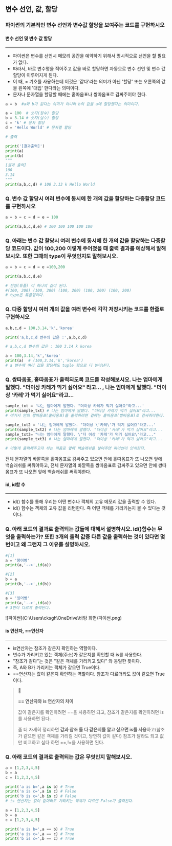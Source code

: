 ## 변수 선언, 값, 할당

### 파이썬의 기본적인 변수 선언과 변수값 할당을 보여주는 코드를 구현하시오



#### 변수 선언 및 변수 값 할당

***

* 파이썬은 변수를 선언시 메모리 공간을 예약하기 위해서 명시적으로 선언을 할 필요가 없다. 
* 따라서, 바로 변수명을 적어주고 값을 바로 할당하면 자동으로 변수 선언 및 변수 값 할당이 이루어지게 된다. 
* 이 때, = 기호를 사용하는데 이것은 '같다'라는 의미가 아닌 '할당' 또는 오른쪽의 값을 왼쪽에 '대입' 한다라는 의미이다. 
* 문자나 문자열을 할당할 때에는 홑따옴표나 쌍따옴표로 감싸주어야 한다. 

```python
a = b  #a와 b가 같다는 의미가 아니라 b의 값을 a에 할당했다는 의미이다. 
```

```python
a = 100  # 숫자(정수) 할당
b = 3.14 # 숫자(실수) 할당
c = 'k' # 문자 할당
d = 'Hello World' # 문자열 할당

# 출력

print('[결과출력]')
print(a) 
print(b)
"""
[결과 출력] 
100
3.14
"""
print(a,b,c,d) # 100 3.13 k Hello World

```



### Q. 변수 값 할당시 여러 변수에 동시에 한 개의 값을 할당하는 다중할당 코드를 구현하시오

```python
a = b = c = d = e = 100

print(a,b,c,d,e) # 100 100 100 100 100
```

 

### Q. 아래는 변수 값 할당시 여러 변수에 동시에 한 개의 값을 할당하는 다중할당 코드이다. 값이 100,200 이렇게 주어졌을 때 출력 결과를 예상해서 말해보시오. 또한 그때의 type이 무엇인지도 말해보시오.

```python
a = b = c = d = e =100,200

print(a,b,c,d,e)

# 한쌍(튜플) 이 하나의 값이 된다. 
#(100, 200) (100, 200) (100, 200) (100, 200) (100, 200)
# type은 튜플형이다. 
```



### Q. 다중 할당시 여러 개의 값을 여러 변수에 각각 저장시키는 코드를 한줄로 구현하시오

```python
a,b,c,d = 100,3.14,'k','korea'

print('a,b,c,d 변수의 값은 :',a,b,c,d)

# a,b,c,d 변수의 값은 : 100 3.14 k korea

a = 100,3.14,'k','korea'
print(a)  # (100,3.14,'k','korea') 
# a 변수에 여러 값을 할당해도 tuple 형으로 다 받아낸다.
```



### Q. 쌍따옴표, 홑따옴표가 출력되도록 코드를 작성해보시오. 나는 엄마에게 말했다. "더이상 카레가 먹기 싫어요" 라고...  , 나는 엄마에게 말했다. "더이상 '카레'가 먹기 싫어요"라고...

```python
sample_txt = '나는 엄마에게 말했다. "더이상 카레가 먹기 싫어요"라고...'
print(sample_txt) # 나는 엄마에게 말했다. "더이상 카레가 먹기 싫어요"라고...
# 여기서 안의 쌍따옴표(홑따옴표)를 출력하려면 겉에는 홑따옴표(쌍따옴표)로 감싸줘야한다. 아니면 에러가 발생한다.

sample_txt2 = '나는 엄마에게 말했다. "더이상 \'카레\'가 먹기 싫어요"라고...'
print(sample_txt2) # 나는 엄마에게 말했다. "더이상 '카레'가 먹기 싫어요"라고...
sample_txt3= "나는 엄마에게 말했다. \"더 이상 '카레'가 먹기 싫어요\"라고..."
print(sample_txt3) # 나는 엄마에게 말했다. "더이상 '카레'가 먹기 싫어요"라고...

# 이렇게 출력해주고자 하는 따옴표 앞에 백슬래쉬를 넣어주면 파이썬이 인식한다.
```

전체 문자열의 바깥쪽을 홑따옴표로 감싸주고 있으면 안에 홑따옴표가 또 나오면 앞에 백슬래쉬를 써줘야하고, 전체 문자열의 바깥쪽을 쌍따옴표로 감싸주고 있으면 안에 쌍따옴표가 또 나오면 앞에 백슬래쉬를 써줘야한다.



#### id, id함 수

------

* id() 함수를 통해 우리는 어떤 변수나 객체의 고유 메모리 값을 출력할 수 있다. 
* id() 함수는 객체의 고유 값을 리턴한다. 즉 어떤 객체를 가리키는지 볼 수 있다는 것이다.



### Q. 아래 코드의 결과로 출력되는 값들에 대해서 설명하시오. id()함수는 무엇을 출력하는가? 또한 3개의 출력 값중 다른 값을 출력하는 것이 있다면 몇번이고 왜 그런지 그 이유를 설명하시오. 

```python
#[1]
a = '붕어빵'
print(a,'-->',id(a))

#[2]
b = a
print(b,'-->',id(b))

#[3]
a = '잉어빵'
print(a,'-->',id(a))
# 3번이 다르게 출력된다. 
```

![파이썬](C:\Users\cksgh\OneDrive\바탕 화면\파이썬.png)



#### is 연산자,  ==연산자

------

* is연산자는 참조가 같은지 확인하는 역할이다. 
* 변수가 가리키고 있는 객체(주소)가 같은지를 확인할 때 is를 사용한다. 
* "참조가 같다"는 것은 "같은 객체를 가리키고 있다" 와 동일한 뜻이다.
* 즉, A와 B가 가리키는 객체가 같으면 True이다. 
* ==연산자는 값이 같은지 확인하는 역할이다. 참조가 다르더라도 값이 같으면 True이다. 

>📌
>
>**== 연산자와 is 연산자의 차이**
>
>값이 같은지를 확인하려면 ==을 사용하면 되고, 참조가 같은지를 확인하려면 is를 사용하면 된다.
>
>좀 더 자세히 정리하면 **값과 참조 둘 다 같은지를 알고 싶으면 is를 사용**하고(참조가 같으면 같은 객체를 가리킬 것이고, 당연히 값이 같다) 참조가 달라도 되고 값만 비교하고 싶다 하면 ==,!=을 사용하면 된다. 

### Q. 아래 코드의 결과로 출력되는 값은 무엇인지 말해보시오. 

```python
a = [1,2,3,4,5]
b = a
c = [1,2,3,4,5]

print('a is b=',a is b) # True
print('a is c=',a is c) # False
print('b is c=',b is c) # False
# is 연산자는 값이 같더라도 가리키는 객체가 다르면 False가 출력된다. 
```

```python
a = [1,2,3,4,5]
b = a
c = [1,2,3,4,5]

print('a is b=',a == b) # True
print('a is c=',a == c) # True
print('b is c=',b == c) # True
```

